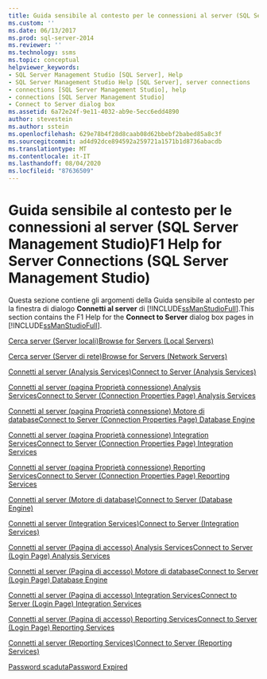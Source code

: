 ```yaml
---
title: Guida sensibile al contesto per le connessioni al server (SQL Server Management Studio) | Microsoft Docs
ms.custom: ''
ms.date: 06/13/2017
ms.prod: sql-server-2014
ms.reviewer: ''
ms.technology: ssms
ms.topic: conceptual
helpviewer_keywords:
- SQL Server Management Studio [SQL Server], Help
- SQL Server Management Studio Help [SQL Server], server connections
- connections [SQL Server Management Studio], help
- connections [SQL Server Management Studio]
- Connect to Server dialog box
ms.assetid: 6a72e24f-9e11-4032-ab9e-5ecc6edd4890
author: stevestein
ms.author: sstein
ms.openlocfilehash: 629e78b4f28d8caab08d62bbebf2babed85a8c3f
ms.sourcegitcommit: ad4d92dce894592a259721a1571b1d8736abacdb
ms.translationtype: MT
ms.contentlocale: it-IT
ms.lasthandoff: 08/04/2020
ms.locfileid: "87636509"
---
```

# <a name="f1-help-for-server-connections-sql-server-management-studio"></a><span data-ttu-id="463b7-102">Guida sensibile al contesto per le connessioni al server (SQL Server Management Studio)</span><span class="sxs-lookup"><span data-stu-id="463b7-102">F1 Help for Server Connections (SQL Server Management Studio)</span></span>
  <span data-ttu-id="463b7-103">Questa sezione contiene gli argomenti della Guida sensibile al contesto per la finestra di dialogo **Connetti al server** di [!INCLUDE[ssManStudioFull](../../includes/ssmanstudiofull-md.md)].</span><span class="sxs-lookup"><span data-stu-id="463b7-103">This section contains the F1 Help for the **Connect to Server** dialog box pages in [!INCLUDE[ssManStudioFull](../../includes/ssmanstudiofull-md.md)].</span></span>  
  
 [<span data-ttu-id="463b7-104">Cerca server &#40;Server locali&#41;</span><span class="sxs-lookup"><span data-stu-id="463b7-104">Browse for Servers &#40;Local Servers&#41;</span></span>](../../database-engine/browse-for-servers-local-servers.md)  
  
 [<span data-ttu-id="463b7-105">Cerca server &#40;Server di rete&#41;</span><span class="sxs-lookup"><span data-stu-id="463b7-105">Browse for Servers &#40;Network Servers&#41;</span></span>](../../database-engine/browse-for-servers-network-servers.md)  
  
 [<span data-ttu-id="463b7-106">Connetti al server &#40;Analysis Services&#41;</span><span class="sxs-lookup"><span data-stu-id="463b7-106">Connect to Server &#40;Analysis Services&#41;</span></span>](../../database-engine/connect-to-server-analysis-services.md)  
  
 [<span data-ttu-id="463b7-107">Connetti al server &#40;pagina Proprietà connessione&#41; Analysis Services</span><span class="sxs-lookup"><span data-stu-id="463b7-107">Connect to Server &#40;Connection Properties Page&#41; Analysis Services</span></span>](../../database-engine/connect-to-server-connection-properties-page-analysis-services.md)  
  
 [<span data-ttu-id="463b7-108">Connetti al server &#40;pagina Proprietà connessione&#41; Motore di database</span><span class="sxs-lookup"><span data-stu-id="463b7-108">Connect to Server &#40;Connection Properties Page&#41; Database Engine</span></span>](connect-to-server-connection-properties-page-database-engine.md)  
  
 [<span data-ttu-id="463b7-109">Connetti al server &#40;pagina Proprietà connessione&#41; Integration Services</span><span class="sxs-lookup"><span data-stu-id="463b7-109">Connect to Server &#40;Connection Properties Page&#41; Integration Services</span></span>](../../database-engine/connect-to-server-connection-properties-page-integration-services.md)  
  
 [<span data-ttu-id="463b7-110">Connetti al server &#40;pagina Proprietà connessione&#41; Reporting Services</span><span class="sxs-lookup"><span data-stu-id="463b7-110">Connect to Server &#40;Connection Properties Page&#41; Reporting Services</span></span>](../../database-engine/connect-to-server-connection-properties-page-reporting-services.md)  
  
 [<span data-ttu-id="463b7-111">Connetti al server &#40;Motore di database&#41;</span><span class="sxs-lookup"><span data-stu-id="463b7-111">Connect to Server &#40;Database Engine&#41;</span></span>](connect-to-server-database-engine.md)  
  
 [<span data-ttu-id="463b7-112">Connetti al server &#40;Integration Services&#41;</span><span class="sxs-lookup"><span data-stu-id="463b7-112">Connect to Server &#40;Integration Services&#41;</span></span>](../../database-engine/connect-to-server-integration-services.md)  
  
 [<span data-ttu-id="463b7-113">Connetti al server &#40;Pagina di accesso&#41; Analysis Services</span><span class="sxs-lookup"><span data-stu-id="463b7-113">Connect to Server &#40;Login Page&#41; Analysis Services</span></span>](../../database-engine/connect-to-server-login-page-analysis-services.md)  
  
 [<span data-ttu-id="463b7-114">Connetti al server &#40;Pagina di accesso&#41; Motore di database</span><span class="sxs-lookup"><span data-stu-id="463b7-114">Connect to Server &#40;Login Page&#41; Database Engine</span></span>](connect-to-server-login-page-database-engine.md)  
  
 [<span data-ttu-id="463b7-115">Connetti al server &#40;Pagina di accesso&#41; Integration Services</span><span class="sxs-lookup"><span data-stu-id="463b7-115">Connect to Server &#40;Login Page&#41; Integration Services</span></span>](../../database-engine/connect-to-server-login-page-integration-services.md)  
  
 [<span data-ttu-id="463b7-116">Connetti al server &#40;Pagina di accesso&#41; Reporting Services</span><span class="sxs-lookup"><span data-stu-id="463b7-116">Connect to Server &#40;Login Page&#41; Reporting Services</span></span>](../../database-engine/connect-to-server-login-page-reporting-services.md)  
  
 [<span data-ttu-id="463b7-117">Connetti al server &#40;Reporting Services&#41;</span><span class="sxs-lookup"><span data-stu-id="463b7-117">Connect to Server &#40;Reporting Services&#41;</span></span>](../../database-engine/connect-to-server-reporting-services.md)  
  
 [<span data-ttu-id="463b7-118">Password scaduta</span><span class="sxs-lookup"><span data-stu-id="463b7-118">Password Expired</span></span>](../../database-engine/password-expired.md)  
  
  
